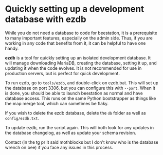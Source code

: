 # Quickly setting up a development database with ezdb
While you do not need a database to code for beestation, it is a prerequisite to many important features, especially on the admin side. Thus, if you are working in any code that benefits from it, it can be helpful to have one handy.

**ezdb** is a tool for quickly setting up an isolated development database. It will manage downloading MariaDB, creating the database, setting it up, and updating it when the code evolves. It is not recommended for use in production servers, but is perfect for quick development.

To run ezdb, go to `tools/ezdb`, and double-click on ezdb.bat. This will set up the database on port 3306, but you can configure this with `--port`. When it is done, you should be able to launch beestation as normal and have database access. This runs on the same Python bootstrapper as things like the map merge tool, which can sometimes be flaky.

If you wish to delete the ezdb database, delete the `db` folder as well as `config/ezdb.txt`.

To update ezdb, run the script again. This will both look for any updates in the database changelog, as well as update your schema revision.

Contact (in the tg pr it said mothblocks but I don't know who is the database wrench on bee) if you face any issues in this process.
